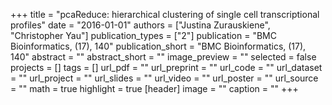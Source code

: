 +++
title = "pcaReduce: hierarchical clustering of single cell transcriptional profiles"
date = "2016-01-01"
authors = ["Justina Zurauskiene", "Christopher Yau"]
publication_types = ["2"]
publication = "BMC Bioinformatics, (17), 140"
publication_short = "BMC Bioinformatics, (17), 140"
abstract = ""
abstract_short = ""
image_preview = ""
selected = false
projects = []
tags = []
url_pdf = ""
url_preprint = ""
url_code = ""
url_dataset = ""
url_project = ""
url_slides = ""
url_video = ""
url_poster = ""
url_source = ""
math = true
highlight = true
[header]
image = ""
caption = ""
+++
